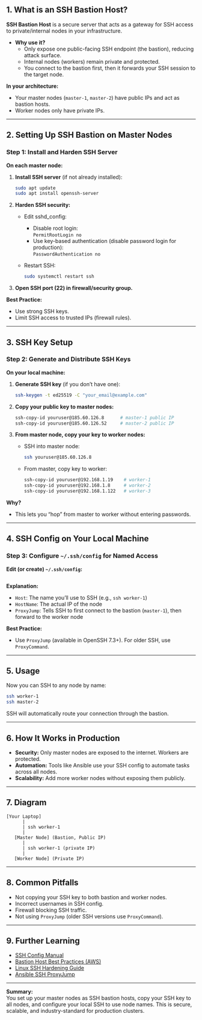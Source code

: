 ## 1. What is an SSH Bastion Host?

**SSH Bastion Host** is a secure server that acts as a gateway for SSH access to private/internal nodes in your infrastructure.  

- **Why use it?**  
  - Only expose one public-facing SSH endpoint (the bastion), reducing attack surface.
  - Internal nodes (workers) remain private and protected.
  - You connect to the bastion first, then it forwards your SSH session to the target node.

**In your architecture:**  

- Your master nodes (`master-1`, `master-2`) have public IPs and act as bastion hosts.
- Worker nodes only have private IPs.

---

## 2. Setting Up SSH Bastion on Master Nodes

### Step 1: Install and Harden SSH Server

**On each master node:**

1. **Install SSH server** (if not already installed):

   ````bash
   sudo apt update
   sudo apt install openssh-server
   ````

2. **Harden SSH security:**
   - Edit sshd_config:
     - Disable root login:  
       `PermitRootLogin no`
     - Use key-based authentication (disable password login for production):  
       `PasswordAuthentication no`
   - Restart SSH:

     ````bash
     sudo systemctl restart ssh
     ````

3. **Open SSH port (22) in firewall/security group.**

**Best Practice:**  

- Use strong SSH keys.
- Limit SSH access to trusted IPs (firewall rules).

---

## 3. SSH Key Setup

### Step 2: Generate and Distribute SSH Keys

**On your local machine:**

1. **Generate SSH key** (if you don’t have one):

   ````bash
   ssh-keygen -t ed25519 -C "your_email@example.com"
   ````

2. **Copy your public key to master nodes:**

   ````bash
   ssh-copy-id youruser@185.60.126.8      # master-1 public IP
   ssh-copy-id youruser@185.60.126.52     # master-2 public IP
   ````

3. **From master node, copy your key to worker nodes:**
   - SSH into master node:

     ````bash
     ssh youruser@185.60.126.8
     ````

   - From master, copy key to worker:

     ````bash
     ssh-copy-id youruser@192.168.1.19    # worker-1
     ssh-copy-id youruser@192.168.1.8     # worker-2
     ssh-copy-id youruser@192.168.1.122   # worker-3
     ````

**Why?**  

- This lets you “hop” from master to worker without entering passwords.

---

## 4. SSH Config on Your Local Machine

### Step 3: Configure `~/.ssh/config` for Named Access

**Edit (or create) `~/.ssh/config`:**

````ssh

````

**Explanation:**

- `Host`: The name you’ll use to SSH (e.g., `ssh worker-1`)
- `HostName`: The actual IP of the node
- `ProxyJump`: Tells SSH to first connect to the bastion (`master-1`), then forward to the worker node

**Best Practice:**  

- Use `ProxyJump` (available in OpenSSH 7.3+). For older SSH, use `ProxyCommand`.

---

## 5. Usage

Now you can SSH to any node by name:

````bash
ssh worker-1
ssh master-2
````

SSH will automatically route your connection through the bastion.

---

## 6. How It Works in Production

- **Security:** Only master nodes are exposed to the internet. Workers are protected.
- **Automation:** Tools like Ansible use your SSH config to automate tasks across all nodes.
- **Scalability:** Add more worker nodes without exposing them publicly.

---

## 7. Diagram

```
[Your Laptop]
      |
      | ssh worker-1
      |
   [Master Node] (Bastion, Public IP)
      |
      | ssh worker-1 (private IP)
      |
   [Worker Node] (Private IP)
```

---

## 8. Common Pitfalls

- Not copying your SSH key to both bastion and worker nodes.
- Incorrect usernames in SSH config.
- Firewall blocking SSH traffic.
- Not using `ProxyJump` (older SSH versions use `ProxyCommand`).

---

## 9. Further Learning

- [SSH Config Manual](https://man.openbsd.org/ssh_config)
- [Bastion Host Best Practices (AWS)](https://docs.aws.amazon.com/whitepapers/latest/bastion-hosts/bastion-hosts.pdf)
- [Linux SSH Hardening Guide](https://www.ssh.com/academy/ssh/security-best-practices)
- [Ansible SSH ProxyJump](https://docs.ansible.com/ansible/latest/user_guide/intro_ssh.html#connecting-through-a-bastion-host)

---

**Summary:**  
You set up your master nodes as SSH bastion hosts, copy your SSH key to all nodes, and configure your local SSH to use node names. This is secure, scalable, and industry-standard for production clusters.

